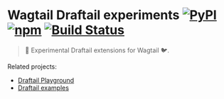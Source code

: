 # Wagtail Draftail experiments [![PyPI](https://img.shields.io/pypi/v/wagtail_draftail_experiments.svg)](https://pypi.python.org/pypi/wagtail_draftail_experiments) [![npm](https://img.shields.io/npm/v/wagtail_draftail_experiments.svg)](https://www.npmjs.com/package/wagtail_draftail_experiments) [![Build Status](https://travis-ci.org/thibaudcolas/wagtail_draftail_experiments.svg?branch=master)](https://travis-ci.org/thibaudcolas/wagtail_draftail_experiments)

> 🚧 Experimental Draftail extensions for Wagtail 🐦.

Related projects:

* [Draftail Playground](https://github.com/thibaudcolas/draftail-playground)
* [Draftail examples](https://springload.github.io/draftail/examples/)

